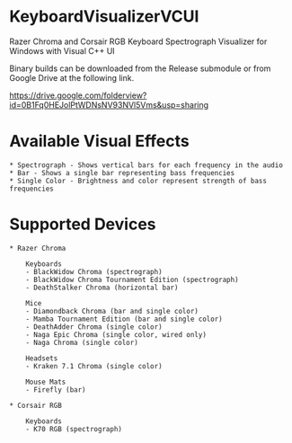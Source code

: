 # KeyboardVisualizerVCUI
Razer Chroma and Corsair RGB Keyboard Spectrograph Visualizer for Windows with Visual C++ UI

Binary builds can be downloaded from the Release submodule or from Google Drive at the following link.

https://drive.google.com/folderview?id=0B1Fq0HEJolPtWDNsNV93NVl5Vms&usp=sharing

# Available Visual Effects

    * Spectrograph - Shows vertical bars for each frequency in the audio
    * Bar - Shows a single bar representing bass frequencies
    * Single Color - Brightness and color represent strength of bass frequencies

# Supported Devices
    
    * Razer Chroma
    
        Keyboards
        - BlackWidow Chroma (spectrograph)
        - BlackWidow Chroma Tournament Edition (spectrograph)
        - DeathStalker Chroma (horizontal bar)
        
        Mice
        - Diamondback Chroma (bar and single color)
        - Mamba Tournament Edition (bar and single color)
        - DeathAdder Chroma (single color)
        - Naga Epic Chroma (single color, wired only)
        - Naga Chroma (single color)
        
        Headsets
        - Kraken 7.1 Chroma (single color)
        
        Mouse Mats
        - Firefly (bar)
    
    * Corsair RGB
    
        Keyboards
        - K70 RGB (spectrograph)
